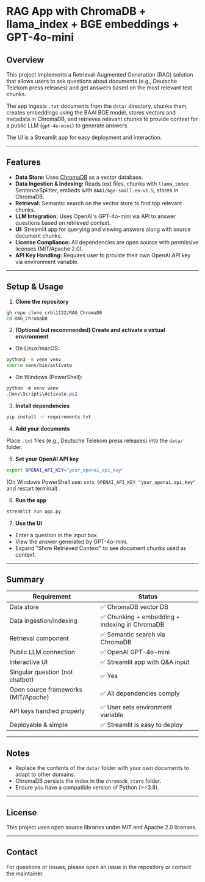 # RAG App with ChromaDB + llama_index + BGE embeddings + GPT-4o-mini

## Overview

This project implements a Retrieval-Augmented Generation (RAG) solution that allows users to ask questions about documents (e.g., Deutsche Telekom press releases) and get answers based on the most relevant text chunks.

The app ingests `.txt` documents from the `data/` directory, chunks them, creates embeddings using the BAAI BGE model, stores vectors and metadata in ChromaDB, and retrieves relevant chunks to provide context for a public LLM (`gpt-4o-mini`) to generate answers.

The UI is a Streamlit app for easy deployment and interaction.

---

## Features

- **Data Store:** Uses [ChromaDB](https://github.com/chroma-core/chroma) as a vector database.
- **Data Ingestion & Indexing:** Reads text files, chunks with `llama_index` SentenceSplitter, embeds with `BAAI/bge-small-en-v1.5`, stores in ChromaDB.
- **Retrieval:** Semantic search on the vector store to find top relevant chunks.
- **LLM Integration:** Uses OpenAI's GPT-4o-mini via API to answer questions based on retrieved context.
- **UI:** Streamlit app for querying and viewing answers along with source document chunks.
- **License Compliance:** All dependencies are open source with permissive licenses (MIT/Apache 2.0).
- **API Key Handling:** Requires user to provide their own OpenAI API key via environment variable.

---

## Setup & Usage

1. **Clone the repository**

```bash
gh repo clone crbl1122/RAG_ChromaDB
cd RAG_ChromaDB
```

2. **(Optional but recommended) Create and activate a virtual environment**

- On Linux/macOS:

```bash
python3 -m venv venv
source venv/bin/activate
```

- On Windows (PowerShell):

```powershell
python -m venv venv
.env\Scripts\Activate.ps1
```

3. **Install dependencies**

```bash
pip install -r requirements.txt
```

4. **Add your documents**

Place `.txt` files (e.g., Deutsche Telekom press releases) into the `data/` folder.

5. **Set your OpenAI API key**

```bash
export OPENAI_API_KEY="your_openai_api_key"
```

(On Windows PowerShell use: `setx OPENAI_API_KEY "your_openai_api_key"` and restart terminal)

6. **Run the app**

```bash
streamlit run app.py
```

7. **Use the UI**

- Enter a question in the input box.
- View the answer generated by GPT-4o-mini.
- Expand "Show Retrieved Context" to see document chunks used as context.

---

## Summary

| Requirement                      | Status               |
|---------------------------------|----------------------|
| Data store                      | ✅ ChromaDB vector DB |
| Data ingestion/indexing         | ✅ Chunking + embedding + indexing in ChromaDB |
| Retrieval component             | ✅ Semantic search via ChromaDB |
| Public LLM connection           | ✅ OpenAI GPT-4o-mini |
| Interactive UI                  | ✅ Streamlit app with Q&A input |
| Singular question (not chatbot) | ✅ Yes                |
| Open source frameworks (MIT/Apache) | ✅ All dependencies comply |
| API keys handled properly       | ✅ User sets environment variable |
| Deployable & simple             | ✅ Streamlit is easy to deploy |

---

## Notes

- Replace the contents of the `data/` folder with your own documents to adapt to other domains.
- ChromaDB persists the index in the `chromadb_store` folder.
- Ensure you have a compatible version of Python (>=3.8).

---

## License

This project uses open source libraries under MIT and Apache 2.0 licenses.

---

## Contact

For questions or issues, please open an issue in the repository or contact the maintainer.

